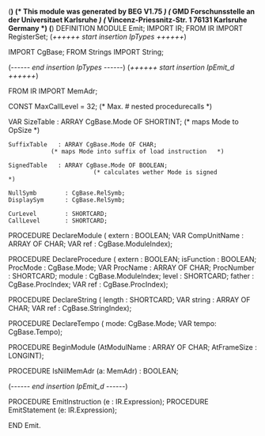   (**************************************************************) 
  (*   This module was generated by BEG V1.75        *)
  (*        GMD Forschunsstelle an der Universitaet Karlsruhe   *)
  (*        Vincenz-Priessnitz-Str. 1 76131 Karlsruhe Germany   *)
  (**************************************************************)
DEFINITION MODULE Emit;
IMPORT IR;
FROM   IR IMPORT RegisterSet;
(*++++++ start insertion IpTypes ++++++*)

IMPORT CgBase;
FROM Strings	IMPORT	String;


(*------ end   insertion IpTypes ------*)
(*++++++ start insertion IpEmit_d ++++++*)

FROM IR IMPORT MemAdr;

CONST	MaxCallLevel	= 32;		(* Max. # nested procedurecalls	    *)

VAR
    SizeTable     : ARRAY CgBase.Mode OF SHORTINT;
                            (* maps Mode to OpSize                         *)

    SuffixTable   : ARRAY CgBase.Mode OF CHAR;
			    (* maps Mode into suffix of load instruction   *)

    SignedTable   : ARRAY CgBase.Mode OF BOOLEAN;
                            (* calculates wether Mode is signed            *)

    NullSymb		: CgBase.RelSymb;
    DisplaySym		: CgBase.RelSymb;
    
    CurLevel		: SHORTCARD;
    CallLevel		: SHORTCARD;

PROCEDURE DeclareModule
   (    extern       : BOOLEAN;
    VAR CompUnitName : ARRAY OF CHAR; 
    VAR ref          : CgBase.ModuleIndex);

PROCEDURE DeclareProcedure
   (    extern       : BOOLEAN;
	isFunction   : BOOLEAN;
	ProcMode     : CgBase.Mode;
    VAR ProcName     : ARRAY OF CHAR; 
        ProcNumber   : SHORTCARD;
        module       : CgBase.ModuleIndex;
	level        : SHORTCARD;
	father       : CgBase.ProcIndex;
    VAR ref          : CgBase.ProcIndex);

PROCEDURE DeclareString
   (    length : SHORTCARD;
    VAR string : ARRAY OF CHAR; 
    VAR ref    : CgBase.StringIndex);

PROCEDURE DeclareTempo
   (    mode: CgBase.Mode;
    VAR tempo: CgBase.Tempo);

PROCEDURE  BeginModule
   (AtModulName  :  ARRAY OF CHAR;
    AtFrameSize  :  LONGINT);

PROCEDURE IsNilMemAdr (a: MemAdr) : BOOLEAN;



(*------ end   insertion IpEmit_d ------*)

PROCEDURE EmitInstruction (e : IR.Expression);
PROCEDURE EmitStatement (e: IR.Expression);


END Emit.

